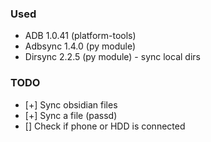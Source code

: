 ### Used

- ADB 1.0.41 (platform-tools)
- Adbsync 1.4.0 (py module)
- Dirsync 2.2.5 (py module) - sync local dirs

### TODO

- [+] Sync obsidian files
- [+] Sync a file (passd)
- [] Check if phone or HDD is connected
